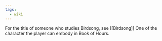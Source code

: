 ```yaml
---
tags:
  - wiki
---
```

For the title of someone who studies Birdsong, see [[Birdsong]]
One of the character the player can embody in Book of Hours. 